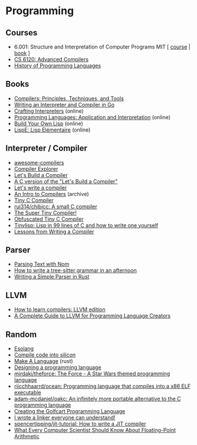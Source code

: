 # Programming

## Courses

* 6.001: Structure and Interpretation of Computer Programs MIT [ [course](https://ocw.mit.edu/courses/electrical-engineering-and-computer-science/6-001-structure-and-interpretation-of-computer-programs-spring-2005) | [book](https://mitpress.mit.edu/sites/default/files/sicp/index.html) ]
* [CS 6120: Advanced Compilers](https://www.cs.cornell.edu/courses/cs6120/2020fa/self-guided)
* [History of Programming Languages](https://felleisen.org/matthias/7480-s21/index.html)

## Books

* [Compilers: Principles, Techniques, and Tools](https://suif.stanford.edu/dragonbook)
* [Writing an Interpreter and Compiler in Go](https://gumroad.com/l/waiig_wacig_bundle)
* [Crafting Interpreters](https://craftinginterpreters.com) (online)
* [Programming Languages: Application and Interpretation](https://cs.brown.edu/courses/cs173/2012/book) (online)
* [Build Your Own Lisp](https://buildyourownlisp.com) (online)
* [LispE: Lisp Elémentaire](https://github.com/naver/lispe/wiki) (online)

## Interpreter / Compiler

* [awesome-compilers](https://github.com/aalhour/awesome-compilers)
* [Compiler Explorer](https://godbolt.org)
* [Let's Build a Compiler](https://xmonader.github.io/letsbuildacompiler-pretty/about.html)
* [A C version of the "Let's Build a Compiler"](https://github.com/lotabout/Let-s-build-a-compiler)
* [Let's write a compiler](https://briancallahan.net/blog/20210814.html)
* [An Intro to Compilers](https://web.archive.org/web/20210111064441/https://nicoleorchard.com/blog/compilers) (archive)
* [Tiny C Compiler](https://bellard.org/tcc)
* [rui314/chibicc: A small C compiler](https://github.com/rui314/chibicc)
* [The Super Tiny Compiler!](https://github.com/jamiebuilds/the-super-tiny-compiler)
* [Obfuscated Tiny C Compiler](https://bellard.org/otcc)
* [Tinylisp: Lisp in 99 lines of C and how to write one yourself](https://github.com/Robert-van-Engelen/tinylisp)
* [Lessons from Writing a Compiler](https://borretti.me/article/lessons-writing-compiler)

## Parser

* [Parsing Text with Nom](https://blog.adamchalmers.com/nom-chars)
* [How to write a tree-sitter grammar in an afternoon](https://siraben.dev/2022/03/01/tree-sitter.html)
* [Writing a Simple Parser in Rust](https://adriann.github.io/rust_parser.html)

## LLVM

* [How to learn compilers: LLVM edition](https://lowlevelbits.org/how-to-learn-compilers-llvm-edition)
* [A Complete Guide to LLVM for Programming Language Creators](https://mukulrathi.com/create-your-own-programming-language/llvm-ir-cpp-api-tutorial)

## Random

* [Esolang](https://esolangs.org)
* [Compile code into silicon](https://www.siliconcompiler.com)
* [Make A Language](https://arzg.github.io/lang) (rust)
* [Designing a programming language](http://ducklang.org/designing-a-programming-language-i) 
* [mirdaki/theforce: The Force - A Star Wars themed programming language](https://github.com/mirdaki/theforce)
* [riicchhaarrd/ocean: Programming language that compiles into a x86 ELF executable](https://github.com/riicchhaarrd/ocean)
* [adam-mcdaniel/oakc: An infinitely more portable alternative to the C programming language](http://github.com/adam-mcdaniel/oakc)
* [Creating the Golfcart Programming Language](https://healeycodes.com/creating-the-golfcart-programming-language)
* [I wrote a linker everyone can understand!](https://briancallahan.net/blog/20210609.html)
* [spencertipping/jit-tutorial: How to write a JIT compiler](https://github.com/spencertipping/jit-tutorial)
* [What Every Computer Scientist Should Know About Floating-Point Arithmetic](https://docs.oracle.com/cd/E19957-01/806-3568/ncg_goldberg.html)

<br>
